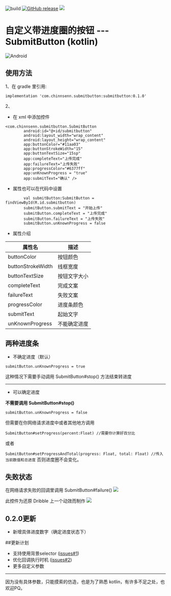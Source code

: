 ![build](https://img.shields.io/badge/build-success-blue.svg)
[![GitHub release](https://img.shields.io/badge/release-0.1.0-green.svg)](https://github.com/foreveronly/SubmitButton/raw/master/submitbutton/build/outputs/aar/submitbutton-release.aar)
![](https://img.shields.io/badge/language-kotlin-orange.svg)
# 自定义带进度圈的按钮 --- SubmitButton (kotlin)
![Android](https://ws2.sinaimg.cn/large/006tNbRwly1fwscfx487hg30mi05ktow.gif)

## 使用方法
1、在 gradle 里引用:

`implementation 'com.chinnsenn.submitbutton:submitbutton:0.1.0'`

2、
- 在 xml 中添加控件

```
<com.chinnsenn.submitbutton.SubmitButton
        android:id="@+id/submitbutton"
        android:layout_width="wrap_content"
        android:layout_height="wrap_content"
        app:buttonColor="#11aa03"
        app:buttonStrokeWidth="15"
        app:buttonTextSize="15sp"
        app:completeText="上传完成"
        app:failureText="上传失败"
        app:progressColor="#6377ff"
        app:unKnownProgress = "true"
        app:submitText="确认" />
```
- 属性也可以在代码中设置


```
        val submitButton:SubmitButton = findViewById(R.id.submitbutton)
        submitButton.submitText = "开始上传"
        submitButton.completeText = "上传完成"
        submitButton.failureText = "上传失败"
        submitButton.unKnownProgress = false
```
- 属性介绍

| 属性名 | 描述 |
| --- | --- |
| buttonColor | 按钮颜色 |
| buttonStrokeWidth | 线框宽度 |
| buttonTextSize | 按钮文字大小 |
| completeText | 完成文案 |
| failureText | 失败文案 |
| progressColor | 进度条颜色 |
| submitText | 起始文字 |
| unKnownProgress | 不能确定进度 |

## 两种进度条
- 不确定进度（默认）

`submitButton.unKnownProgress = true`

这种情况下需要手动调用 SubmitButton#stop() 方法结束转进度

-------

- 可以确定进度

**不需要调用 SubmitButton#stop()**

`submitButton.unKnownProgress = false`

但需要在你网络请求进度中或者其他地方调用 

```SubmitButton#setProgress(percent:Float) //需要你计算好百分比``` 

或者

```SubmitButton#setProgressAndTotal(progress: Float, total: Float) //传入当前数值和总进度```
否则进度圈不会变化。


## 失败状态
在网络请求失败的回调里调用 SubmitButton#failure()
![](https://ws4.sinaimg.cn/large/006tNbRwgy1fwvyecvoq9g30mi05kk9f.gif)


此控件为还原 Dribble 上一个动效而制作
![](https://ws2.sinaimg.cn/large/006tNbRwly1fwscfvvrkgg30mi05kdsm.gif)

## 0.2.0更新
- 新增具体进度数字（确定进度状态下）

##更新计划
 - 支持使用背景selector ([issues#1](https://github.com/foreveronly/SubmitButton/issues/1))
 - 优化回调执行时机 ([issues#2](https://github.com/foreveronly/SubmitButton/issues/2))
 - 更多自定义参数

-------
因为没有具体参数，只能摸索的仿造，也是为了熟悉 kotlin，有许多不足之处，也欢迎PQ。
